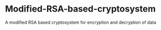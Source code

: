 # Modified-RSA-based-cryptosystem
A modified RSA based cryptosystem for encryption and decryption of data
